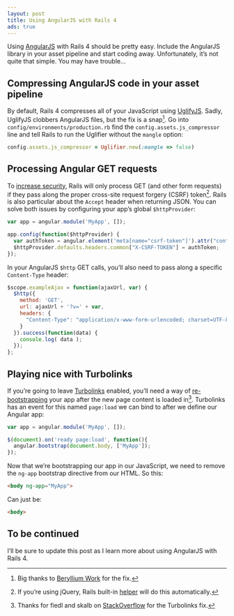```yaml
---
layout: post
title: Using AngularJS with Rails 4
ads: true
---
```

Using [AngularJS](http://angularjs.org/) with Rails 4 should be pretty easy. Include the AngularJS library in your asset pipeline and start coding away. Unfortunately, it’s not quite that simple. You may have trouble...

## Compressing AngularJS code in your asset pipeline

By default, Rails 4 compresses all of your JavaScript using [UglifyJS](https://github.com/mishoo/UglifyJS). Sadly, UglifyJS clobbers AngularJS files, but the fix is a snap[^beryllium]. Go into `config/environments/production.rb` find the `config.assets.js_compressor` line and tell Rails to run the Uglifier without the `mangle` option:

```ruby
config.assets.js_compressor = Uglifier.new(:mangle => false)
```

## Processing Angular GET requests

To [increase security](http://stackoverflow.com/questions/9996665/rails-how-does-csrf-meta-tag-work), Rails will only process GET (and other form requests) if they pass along the proper cross-site request forgery (CSRF) token[^jquery]. Rails is also particular about the `Accept` header when returning JSON. You can solve both issues by configuring your app’s global `$httpProvider`:

```js
var app = angular.module('MyApp', []);

app.config(function($httpProvider) {
  var authToken = angular.element('meta[name="csrf-token"]').attr("content");
  $httpProvider.defaults.headers.common["X-CSRF-TOKEN"] = authToken;
});
```

In your AngularJS `$http` GET calls, you’ll also need to pass along a specific `Content-Type` header:

```js
$scope.exampleAjax = function(ajaxUrl, var) {
  $http({
    method: 'GET',
    url: ajaxUrl + '?v=' + var,
    headers: {
      "Content-Type": "application/x-www-form-urlencoded; charset=UTF-8"
    }
  }).success(function(data) {
    console.log( data );
  });
};
```

## Playing nice with Turbolinks

If you’re going to leave [Turbolinks](https://github.com/rails/turbolinks) enabled, you’ll need a way of [re-bootstrapping](http://docs.angularjs.org/guide/bootstrap) your app after the new page content is loaded in[^turbofix]. Turbolinks has an event for this named `page:load` we can bind to after we define our Angular app:

```js
var app = angular.module('MyApp', []);

$(document).on('ready page:load', function(){
  angular.bootstrap(document.body, ['MyApp']);
});
```

Now that we’re bootstrapping our app in our JavaScript, we need to remove the `ng-app` bootstrap directive from our HTML. So this:

```html
<body ng-app="MyApp">
```

Can just be:

```html
<body>
```

## To be continued
        
I’ll be sure to update this post as I learn more about using AngularJS with Rails 4.

[^beryllium]: Big thanks to [Beryllium Work](http://blog.berylliumwork.com/2013/07/tips-on-rails-4-assets-compression-with.html) for the fix.

[^jquery]: If you’re using jQuery, Rails built-in [helper](https://github.com/rails/jquery-ujs/) will do this automatically.

[^turbofix]: Thanks for fiedl and skalb on [StackOverflow](http://stackoverflow.com/a/15488920/648844) for the Turbolinks fix.